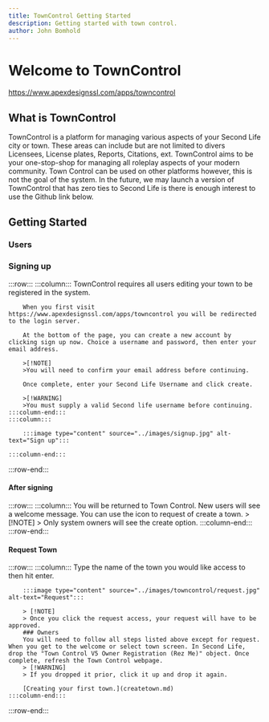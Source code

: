 ```yaml
---
title: TownControl Getting Started
description: Getting started with town control.
author: John Bomhold
---
```

# Welcome to TownControl
https://www.apexdesignssl.com/apps/towncontrol
## What is TownControl
TownControl is a platform for managing various aspects of your Second Life city or town. These areas can include but are not limited to divers Licensees, License plates, Reports, Citations, ext. TownControl aims to be your one-stop-shop for managing all roleplay aspects of your modern community. Town Control can be used on other platforms however, this is not the goal of the system. In the future, we may launch a version of TownControl that has zero ties to Second Life is there is enough interest to use the Github link below. 

## Getting Started
### Users
### Signing up
:::row:::
    :::column:::
        TownControl requires all users editing your town to be registered in the system.
        
        When you first visit https://www.apexdesignssl.com/apps/towncontrol you will be redirected to the login server. 
        
        At the bottom of the page, you can create a new account by clicking sign up now. Choice a username and password, then enter your email address. 
        
        >[!NOTE]
        >You will need to confirm your email address before continuing. 
        
        Once complete, enter your Second Life Username and click create.

        >[!WARNING]
        >You must supply a valid Second life username before continuing. 
    :::column-end:::
    :::column:::

        :::image type="content" source="../images/signup.jpg" alt-text="Sign up":::

    :::column-end:::
  
:::row-end:::

#### After signing
:::row:::
    :::column:::
        You will be returned to Town Control. New users will see a welcome message. You can use the <i class="fas fa-city"></i> icon to request of create a town. 
        > [!NOTE]
        > Only system owners will see the create option.
    :::column-end:::
:::row-end:::

#### Request Town
:::row:::
    :::column:::
        Type the name of the town you would like access to then hit enter.
             
        :::image type="content" source="../images/towncontrol/request.jpg" alt-text="Request":::
        
        > [!NOTE] 
        > Once you click the request access, your request will have to be approved.
        ### Owners
        You will need to follow all steps listed above except for request. When you get to the welcome or select town screen. In Second Life, drop the "Town Control V5 Owner Registration (Rez Me)" object. Once complete, refresh the Town Control webpage.
        > [!WARNING]
        > If you dropped it prior, click it up and drop it again.

        [Creating your first town.](createtown.md)
    :::column-end:::
:::row-end:::
